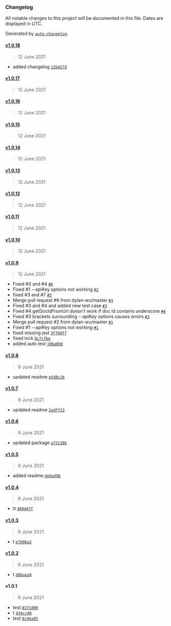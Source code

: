 ### Changelog

All notable changes to this project will be documented in this file. Dates are displayed in UTC.

Generated by [`auto-changelog`](https://github.com/CookPete/auto-changelog).

#### [v1.0.18](https://github.com/marvinwu/coda-util/compare/v1.0.17...v1.0.18)

> 12 June 2021

- added changelog [`12b427d`](https://github.com/marvinwu/coda-util/commit/12b427db7f957f9cf2e5d8514165cb1f9c48c964)

#### [v1.0.17](https://github.com/marvinwu/coda-util/compare/v1.0.16...v1.0.17)

> 12 June 2021

#### [v1.0.16](https://github.com/marvinwu/coda-util/compare/v1.0.15...v1.0.16)

> 12 June 2021

#### [v1.0.15](https://github.com/marvinwu/coda-util/compare/v1.0.14...v1.0.15)

> 12 June 2021

#### [v1.0.14](https://github.com/marvinwu/coda-util/compare/v1.0.13...v1.0.14)

> 12 June 2021

#### [v1.0.13](https://github.com/marvinwu/coda-util/compare/v1.0.12...v1.0.13)

> 12 June 2021

#### [v1.0.12](https://github.com/marvinwu/coda-util/compare/v1.0.11...v1.0.12)

> 12 June 2021

#### [v1.0.11](https://github.com/marvinwu/coda-util/compare/v1.0.10...v1.0.11)

> 12 June 2021

#### [v1.0.10](https://github.com/marvinwu/coda-util/compare/v1.0.9...v1.0.10)

> 12 June 2021

#### [v1.0.9](https://github.com/marvinwu/coda-util/compare/v1.0.8...v1.0.9)

> 12 June 2021

- Fixed #3 and #4 [`#6`](https://github.com/marvinwu/coda-util/pull/6)
- Fixed #1 --apiKey options not working [`#2`](https://github.com/marvinwu/coda-util/pull/2)
- fixed #3 and #7 [`#3`](https://github.com/marvinwu/coda-util/issues/3)
- Merge pull request #6 from dylan-wu/master [`#3`](https://github.com/marvinwu/coda-util/issues/3)
- Fixed #3 and #4 and added new test case [`#3`](https://github.com/marvinwu/coda-util/issues/3)
- Fixed #4 getDocIdFromUrl doesn't work if doc id contains underscore [`#4`](https://github.com/marvinwu/coda-util/issues/4)
- Fixed #3 brackets surrounding --apiKey options causes errors [`#3`](https://github.com/marvinwu/coda-util/issues/3)
- Merge pull request #2 from dylan-wu/master [`#1`](https://github.com/marvinwu/coda-util/issues/1)
- Fixed #1 --apiKey options not working [`#1`](https://github.com/marvinwu/coda-util/issues/1)
- fixed missing jest [`3f769ff`](https://github.com/marvinwu/coda-util/commit/3f769ff876c9b7ed55c59d25d77589604283be0c)
- fixed lock [`0c7cfbe`](https://github.com/marvinwu/coda-util/commit/0c7cfbe810ce78cf81ff610de1c0f4eaf5405fa0)
- added auto test [`19ba09d`](https://github.com/marvinwu/coda-util/commit/19ba09d50c5e04105254dc06ea7853e37736b381)

#### [v1.0.8](https://github.com/marvinwu/coda-util/compare/v1.0.7...v1.0.8)

> 9 June 2021

- updated readme [`e5d8c26`](https://github.com/marvinwu/coda-util/commit/e5d8c2643d226686428d01602484e79aa208f9dd)

#### [v1.0.7](https://github.com/marvinwu/coda-util/compare/v1.0.6...v1.0.7)

> 9 June 2021

- updated readme [`2adff13`](https://github.com/marvinwu/coda-util/commit/2adff135b19ada3ef53eafd42a8e5e1d7538418c)

#### [v1.0.6](https://github.com/marvinwu/coda-util/compare/v1.0.5...v1.0.6)

> 9 June 2021

- updated package [`a72118b`](https://github.com/marvinwu/coda-util/commit/a72118b0aab102005730c5e8bd22078f677d91b9)

#### [v1.0.5](https://github.com/marvinwu/coda-util/compare/v1.0.4...v1.0.5)

> 9 June 2021

- added readme [`de6ad96`](https://github.com/marvinwu/coda-util/commit/de6ad96be456ec568a02bb848ab420cd9df00c6e)

#### [v1.0.4](https://github.com/marvinwu/coda-util/compare/v1.0.3...v1.0.4)

> 9 June 2021

- tt [`409447f`](https://github.com/marvinwu/coda-util/commit/409447f2f405ab549c701e4bb42838a4de692f5a)

#### [v1.0.3](https://github.com/marvinwu/coda-util/compare/v1.0.2...v1.0.3)

> 9 June 2021

- t [`e7b96a2`](https://github.com/marvinwu/coda-util/commit/e7b96a2935083a6afed1f6800a632ea9a4867de0)

#### [v1.0.2](https://github.com/marvinwu/coda-util/compare/v1.0.1...v1.0.2)

> 9 June 2021

- t [`d06aea9`](https://github.com/marvinwu/coda-util/commit/d06aea93d326306c47dae287b9802ac3f4df3115)

#### v1.0.1

> 9 June 2021

- test [`8371d00`](https://github.com/marvinwu/coda-util/commit/8371d00fa61a5a1c2c90bdd96bf53aba826ed96b)
- t [`434cc40`](https://github.com/marvinwu/coda-util/commit/434cc4036ee69c077daad5b9b2aeac960da52d28)
- test [`9c94a95`](https://github.com/marvinwu/coda-util/commit/9c94a95abd4fd9a963267dfe76d54e2006aa0666)
